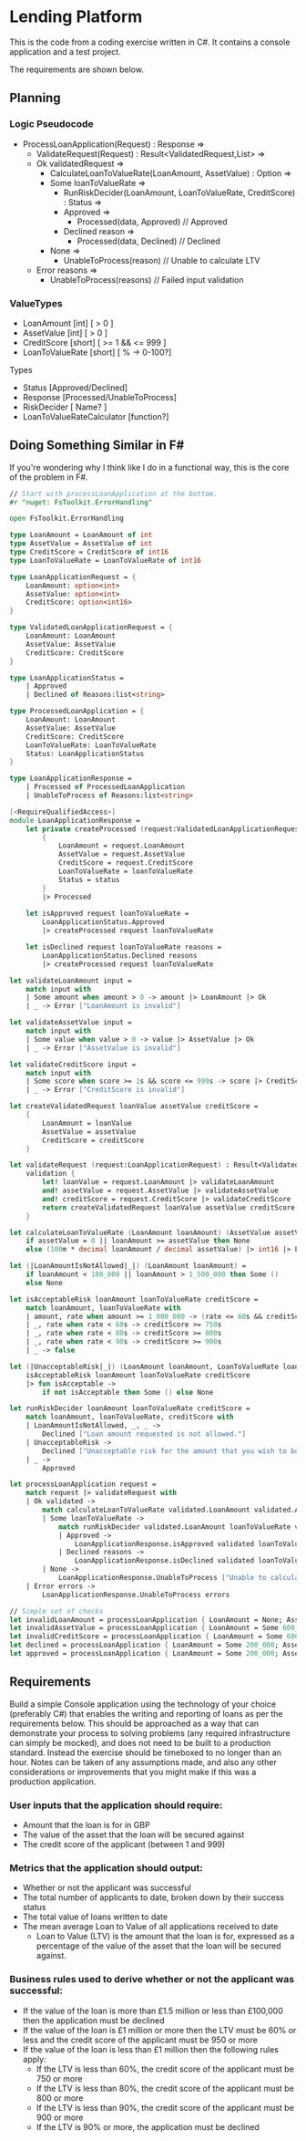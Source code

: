 ﻿# Lending Platform

This is the code from a coding exercise written in C#. It contains a console application and a test project.

The requirements are shown below.

## Planning

### Logic Pseudocode

- ProcessLoanApplication(Request) : Response =>
    - ValidateRequest(Request) : Result<ValidatedRequest,List<string>> =>
    - Ok validatedRequest =>
        - CalculateLoanToValueRate(LoanAmount, AssetValue) : Option<LoanToValueRate> =>
        - Some loanToValueRate =>
            - RunRiskDecider(LoanAmount, LoanToValueRate, CreditScore) : Status =>
            - Approved =>
                - Processed(data, Approved) // Approved
            - Declined reason =>
                - Processed(data, Declined) // Declined
        - None =>
            - UnableToProcess(reason) // Unable to calculate LTV
    - Error reasons =>
        - UnableToProcess(reasons) // Failed input validation

### ValueTypes

- LoanAmount [int] [ > 0 ]
- AssetValue [int] [ > 0 ]
- CreditScore [short] [ >= 1 && <= 999 ]
- LoanToValueRate [short] [ % -> 0-100?]

Types

- Status [Approved/Declined]
- Response [Processed/UnableToProcess]
- RiskDecider [ Name? ]
- LoanToValueRateCalculator [function?]

## Doing Something Similar in F#

If you're wondering why I think like I do in a functional way, this is the core of the problem in F#.

```fsharp
// Start with processLoanApplication at the bottom.
#r "nuget: FsToolkit.ErrorHandling"

open FsToolkit.ErrorHandling

type LoanAmount = LoanAmount of int
type AssetValue = AssetValue of int
type CreditScore = CreditScore of int16
type LoanToValueRate = LoanToValueRate of int16

type LoanApplicationRequest = {
    LoanAmount: option<int>
    AssetValue: option<int>
    CreditScore: option<int16>
}

type ValidatedLoanApplicationRequest = { 
    LoanAmount: LoanAmount
    AssetValue: AssetValue
    CreditScore: CreditScore
}

type LoanApplicationStatus =
    | Approved
    | Declined of Reasons:list<string>

type ProcessedLoanApplication = {
    LoanAmount: LoanAmount
    AssetValue: AssetValue
    CreditScore: CreditScore
    LoanToValueRate: LoanToValueRate 
    Status: LoanApplicationStatus
}

type LoanApplicationResponse =
    | Processed of ProcessedLoanApplication
    | UnableToProcess of Reasons:list<string>

[<RequireQualifiedAccess>]
module LoanApplicationResponse =
    let private createProcessed (request:ValidatedLoanApplicationRequest) loanToValueRate status =
        {
            LoanAmount = request.LoanAmount
            AssetValue = request.AssetValue
            CreditScore = request.CreditScore
            LoanToValueRate = loanToValueRate
            Status = status
        }
        |> Processed
     
    let isApproved request loanToValueRate = 
        LoanApplicationStatus.Approved
        |> createProcessed request loanToValueRate 

    let isDeclined request loanToValueRate reasons = 
        LoanApplicationStatus.Declined reasons
        |> createProcessed request loanToValueRate

let validateLoanAmount input =
    match input with
    | Some amount when amount > 0 -> amount |> LoanAmount |> Ok
    | _ -> Error ["LoanAmount is invalid"]

let validateAssetValue input =
    match input with
    | Some value when value > 0 -> value |> AssetValue |> Ok
    | _ -> Error ["AssetValue is invalid"]

let validateCreditScore input =
    match input with
    | Some score when score >= 1s && score <= 999s -> score |> CreditScore |> Ok
    | _ -> Error ["CreditScore is invalid"]

let createValidatedRequest loanValue assetValue creditScore =
    {
        LoanAmount = loanValue
        AssetValue = assetValue
        CreditScore = creditScore
    }

let validateRequest (request:LoanApplicationRequest) : Result<ValidatedLoanApplicationRequest,list<string>> =
    validation {
        let! loanValue = request.LoanAmount |> validateLoanAmount
        and! assetValue = request.AssetValue |> validateAssetValue
        and! creditScore = request.CreditScore |> validateCreditScore
        return createValidatedRequest loanValue assetValue creditScore
    }

let calculateLoanToValueRate (LoanAmount loanAmount) (AssetValue assetValue) =
    if assetValue = 0 || loanAmount >= assetValue then None
    else (100m * decimal loanAmount / decimal assetValue) |> int16 |> LoanToValueRate |> Some 

let (|LoanAmountIsNotAllowed|_|) (LoanAmount loanAmount) = 
    if loanAmount < 100_000 || loanAmount > 1_500_000 then Some ()
    else None

let isAcceptableRisk loanAmount loanToValueRate creditScore =
    match loanAmount, loanToValueRate with
    | amount, rate when amount >= 1_000_000 -> (rate <= 60s && creditScore >= 950s)
    | _, rate when rate < 60s -> creditScore >= 750s
    | _, rate when rate < 80s -> creditScore >= 800s
    | _, rate when rate < 90s -> creditScore >= 900s
    | _ -> false

let (|UnacceptableRisk|_|) (LoanAmount loanAmount, LoanToValueRate loanToValueRate, CreditScore creditScore) = 
    isAcceptableRisk loanAmount loanToValueRate creditScore
    |> fun isAcceptable -> 
        if not isAcceptable then Some () else None

let runRiskDecider loanAmount loanToValueRate creditScore =
    match loanAmount, loanToValueRate, creditScore with
    | LoanAmountIsNotAllowed, _, _ -> 
        Declined ["Loan amount requested is not allowed."]
    | UnacceptableRisk -> 
        Declined ["Unacceptable risk for the amount that you wish to borrow."]
    | _ -> 
        Approved

let processLoanApplication request = 
    match request |> validateRequest with
    | Ok validated -> 
        match calculateLoanToValueRate validated.LoanAmount validated.AssetValue with
        | Some loanToValueRate ->
            match runRiskDecider validated.LoanAmount loanToValueRate validated.CreditScore with
            | Approved -> 
                LoanApplicationResponse.isApproved validated loanToValueRate
            | Declined reasons ->
                LoanApplicationResponse.isDeclined validated loanToValueRate reasons
        | None ->
            LoanApplicationResponse.UnableToProcess ["Unable to calculate loan to value rate."]
    | Error errors ->
        LoanApplicationResponse.UnableToProcess errors

// Simple set of checks
let invalidLoanAmount = processLoanApplication { LoanAmount = None; AssetValue = Some 600_000; CreditScore = Some 900s }
let invalidAssetValue = processLoanApplication { LoanAmount = Some 600_000; AssetValue = None; CreditScore = Some 900s }
let invalidCreditScore = processLoanApplication { LoanAmount = Some 600_000; AssetValue = Some 800_000; CreditScore = None }
let declined = processLoanApplication { LoanAmount = Some 200_000; AssetValue = Some 400_000; CreditScore = Some 500s }
let approved = processLoanApplication { LoanAmount = Some 200_000; AssetValue = Some 300_000; CreditScore = Some 800s }

```

## Requirements

Build a simple Console application using the technology of your choice (preferably C#) that enables the writing and reporting of loans as per the requirements below. This should be approached as a way that can demonstrate your process to solving problems (any required infrastructure can simply be mocked), and does not need to be built to a production standard. Instead the exercise should be timeboxed to no longer than an hour. Notes can be taken of any assumptions made, and also any other considerations or improvements that you might make if this was a production application.

### User inputs that the application should require:

* Amount that the loan is for in GBP
* The value of the asset that the loan will be secured against
* The credit score of the applicant (between 1 and 999)

### Metrics that the application should output:

* Whether or not the applicant was successful
* The total number of applicants to date, broken down by their success status
* The total value of loans written to date
* The mean average Loan to Value of all applications received to date
    * Loan to Value (LTV) is the amount that the loan is for, expressed as a percentage of the value of the asset that the loan will be secured against.

### Business rules used to derive whether or not the applicant was successful:

* If the value of the loan is more than £1.5 million or less than £100,000 then the application must be declined
* If the value of the loan is £1 million or more then the LTV must be 60% or less and the credit score of the applicant must be 950 or more
* If the value of the loan is less than £1 million then the following rules apply:
    * If the LTV is less than 60%, the credit score of the applicant must be 750 or more
    * If the LTV is less than 80%, the credit score of the applicant must be 800 or more
    * If the LTV is less than 90%, the credit score of the applicant must be 900 or more
    * If the LTV is 90% or more, the application must be declined

